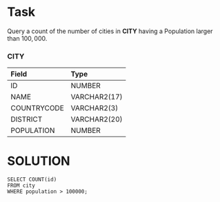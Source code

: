 # Task
Query a count of the number of cities in **CITY** having a Population larger than $100,000$.

### CITY

| Field       | Type         |  
| :---------- | :----------- |
| ID          | NUMBER       |
| NAME        | VARCHAR2(17) |
| COUNTRYCODE | VARCHAR2(3)  |
| DISTRICT    | VARCHAR2(20) |
| POPULATION  | NUMBER       |

# SOLUTION
```
SELECT COUNT(id)
FROM city
WHERE population > 100000;
```